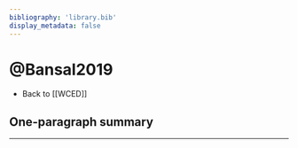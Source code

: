 ```yaml
---
bibliography: 'library.bib'
display_metadata: false
---
```


# @Bansal2019

* Back to [[WCED]]

## One-paragraph summary

---